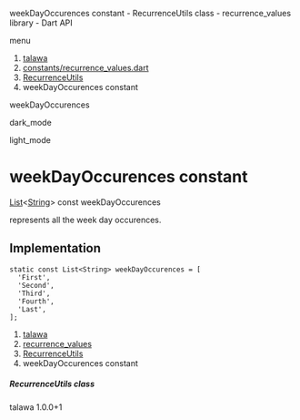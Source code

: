 




weekDayOccurences constant - RecurrenceUtils class - recurrence\_values library - Dart API







menu

1. [talawa](../../index.html)
2. [constants/recurrence\_values.dart](../../file-___home_harshil_Desktop_open-source_palisadoes_talawa_lib_constants_recurrence_values/)
3. [RecurrenceUtils](../../file-___home_harshil_Desktop_open-source_palisadoes_talawa_lib_constants_recurrence_values/RecurrenceUtils-class.html)
4. weekDayOccurences constant

weekDayOccurences


dark\_mode

light\_mode




# weekDayOccurences constant


[List](https://api.flutter.dev/flutter/dart-core/List-class.html)<[String](https://api.flutter.dev/flutter/dart-core/String-class.html)>
const weekDayOccurences

represents all the week day occurences.


## Implementation

```
static const List<String> weekDayOccurences = [
  'First',
  'Second',
  'Third',
  'Fourth',
  'Last',
];
```

 


1. [talawa](../../index.html)
2. [recurrence\_values](../../file-___home_harshil_Desktop_open-source_palisadoes_talawa_lib_constants_recurrence_values/)
3. [RecurrenceUtils](../../file-___home_harshil_Desktop_open-source_palisadoes_talawa_lib_constants_recurrence_values/RecurrenceUtils-class.html)
4. weekDayOccurences constant

##### RecurrenceUtils class





talawa
1.0.0+1






